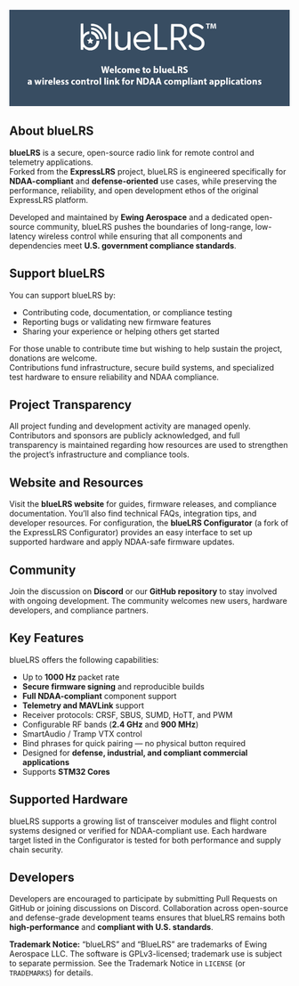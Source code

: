 ![Banner](https://github.com/TritiumStudios/blueLRS/blob/master/src/img/bannerblrs.png?raw=true)

## About blueLRS
**blueLRS** is a secure, open-source radio link for remote control and telemetry applications.  
Forked from the **ExpressLRS** project, blueLRS is engineered specifically for **NDAA-compliant** and **defense-oriented** use cases, while preserving the performance, reliability, and open development ethos of the original ExpressLRS platform.

Developed and maintained by **Ewing Aerospace** and a dedicated open-source community, blueLRS pushes the boundaries of long-range, low-latency wireless control while ensuring that all components and dependencies meet **U.S. government compliance standards**.

## Support blueLRS
You can support blueLRS by:

- Contributing code, documentation, or compliance testing  
- Reporting bugs or validating new firmware features  
- Sharing your experience or helping others get started  

For those unable to contribute time but wishing to help sustain the project, donations are welcome.  
Contributions fund infrastructure, secure build systems, and specialized test hardware to ensure reliability and NDAA compliance.

## Project Transparency
All project funding and development activity are managed openly. Contributors and sponsors are publicly acknowledged, and full transparency is maintained regarding how resources are used to strengthen the project’s infrastructure and compliance tools.

## Website and Resources
Visit the **blueLRS website** for guides, firmware releases, and compliance documentation. You’ll
also find technical FAQs, integration tips, and developer resources.
For configuration, the **blueLRS Configurator** (a fork of the ExpressLRS Configurator) provides
an easy interface to set up supported hardware and apply NDAA-safe firmware updates.

## Community
Join the discussion on **Discord** or our **GitHub repository** to stay involved with ongoing 
development. The community welcomes new users, hardware developers, and compliance 
partners.

## Key Features
blueLRS offers the following capabilities:

- Up to **1000 Hz** packet rate  
- **Secure firmware signing** and reproducible builds  
- **Full NDAA-compliant** component support  
- **Telemetry and MAVLink** support  
- Receiver protocols: CRSF, SBUS, SUMD, HoTT, and PWM  
- Configurable RF bands (**2.4 GHz** and **900 MHz**)  
- SmartAudio / Tramp VTX control  
- Bind phrases for quick pairing — no physical button required  
- Designed for **defense, industrial, and compliant commercial applications**  
- Supports **STM32 Cores**

## Supported Hardware
blueLRS supports a growing list of transceiver modules and flight control systems designed or verified for NDAA-compliant use. Each hardware target listed in the Configurator is tested for both performance and supply chain security.

## Developers
Developers are encouraged to participate by submitting Pull Requests on GitHub or joining discussions on Discord. Collaboration across open-source and defense-grade development teams ensures that blueLRS remains both **high-performance** and **compliant with U.S. standards**.


**Trademark Notice:** “blueLRS” and “BlueLRS” are trademarks of Ewing Aerospace LLC.
The software is GPLv3-licensed; trademark use is subject to separate permission.
See the Trademark Notice in `LICENSE` (or `TRADEMARKS`) for details.
